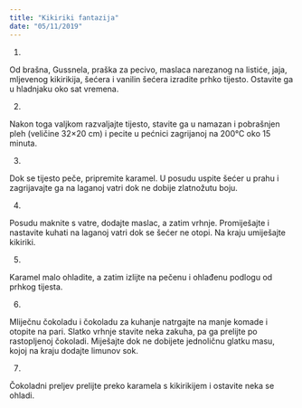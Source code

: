 ```yaml
--- 
title: "Kikiriki fantazija"
date: "05/11/2019"
---
```


1.
Od brašna, Gussnela, praška za pecivo, maslaca narezanog na listiće, jaja, mljevenog kikirikija, šećera i vanilin šećera izradite prhko tijesto. Ostavite ga u hladnjaku oko sat vremena.

2.
Nakon toga valjkom razvaljajte tijesto, stavite ga u namazan i pobrašnjen pleh (veličine 32×20 cm) i pecite u pećnici zagrijanoj na 200°C oko 15 minuta.

3.
Dok se tijesto peče, pripremite karamel. U posudu uspite šećer u prahu i zagrijavajte ga na laganoj vatri dok ne dobije zlatnožutu boju.

4.
Posudu maknite s vatre, dodajte maslac, a zatim vrhnje. Promiješajte i nastavite kuhati na laganoj vatri dok se šećer ne otopi. Na kraju umiješajte kikiriki.

5.
Karamel malo ohladite, a zatim izlijte na pečenu i ohlađenu podlogu od prhkog tijesta.

6.
Mliječnu čokoladu i čokoladu za kuhanje natrgajte na manje komade i otopite na pari. Slatko vrhnje stavite neka zakuha, pa ga prelijte po rastopljenoj čokoladi. Miješajte dok ne dobijete jednoličnu glatku masu, kojoj na kraju dodajte limunov sok.

7.
Čokoladni preljev prelijte preko karamela s kikirikijem i ostavite neka se ohladi.

